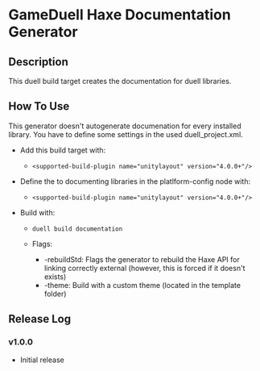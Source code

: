 # GameDuell Haxe Documentation Generator

## Description

This duell build target creates the documentation for duell libraries.

## How To Use

This generator doesn't autogenerate documenation for every installed library. You have to define some
settings in the used duell_project.xml.

* Add this build target with:

    * `<supported-build-plugin name="unitylayout" version="4.0.0+"/>`
    
* Define the to documenting libraries in the platlform-config node with:
    
    * `<supported-build-plugin name="unitylayout" version="4.0.0+"/>`
    
* Build with:
    
    * `duell build documentation`
    * Flags:
       
        * -rebuildStd: Flags the generator to rebuild the Haxe API for linking correctly external (however, this is forced if it doesn't exists)
        * -theme: Build with a custom theme (located in the template folder)

## Release Log

### v1.0.0

* Initial release